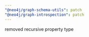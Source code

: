 ```yaml
---
"@neo4j/graph-schema-utils": patch
"@neo4j/graph-introspection": patch
---
```


removed recursive property type
